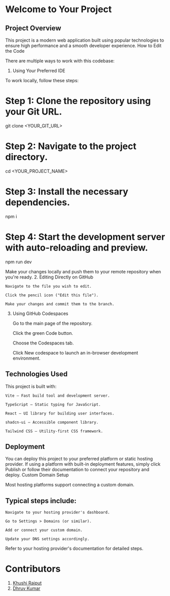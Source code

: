 # Welcome to Your Project

## Project Overview

This project is a modern web application built using popular technologies to ensure high performance and a smooth developer experience.
How to Edit the Code

There are multiple ways to work with this codebase:

1. Using Your Preferred IDE

To work locally, follow these steps:

# Step 1: Clone the repository using your Git URL.

git clone <YOUR_GIT_URL>

# Step 2: Navigate to the project directory.

cd <YOUR_PROJECT_NAME>

# Step 3: Install the necessary dependencies.

npm i

# Step 4: Start the development server with auto-reloading and preview.

npm run dev

Make your changes locally and push them to your remote repository when you're ready. 2. Editing Directly on GitHub

    Navigate to the file you wish to edit.

    Click the pencil icon ("Edit this file").

    Make your changes and commit them to the branch.

3. Using GitHub Codespaces

   Go to the main page of the repository.

   Click the green Code button.

   Choose the Codespaces tab.

   Click New codespace to launch an in-browser development environment.

## Technologies Used

This project is built with:

    Vite – Fast build tool and development server.

    TypeScript – Static typing for JavaScript.

    React – UI library for building user interfaces.

    shadcn-ui – Accessible component library.

    Tailwind CSS – Utility-first CSS framework.

## Deployment

You can deploy this project to your preferred platform or static hosting provider. If using a platform with built-in deployment features, simply click Publish or follow their documentation to connect your repository and deploy.
Custom Domain Setup

Most hosting platforms support connecting a custom domain.

## Typical steps include:

    Navigate to your hosting provider's dashboard.

    Go to Settings > Domains (or similar).

    Add or connect your custom domain.

    Update your DNS settings accordingly.

Refer to your hosting provider's documentation for detailed steps.


# Contributors

1. [Khushi Rajput](https://github.com/Khushirajput123)  
2. [Dhruv Kumar](https://github.com/dhruv-04)

